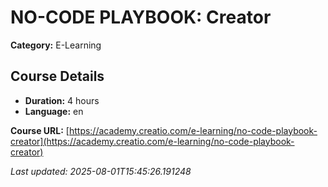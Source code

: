 # NO-CODE PLAYBOOK: Creator

**Category:** E-Learning

## Course Details

- **Duration:** 4 hours
- **Language:** en

**Course URL:** [https://academy.creatio.com/e-learning/no-code-playbook-creator](https://academy.creatio.com/e-learning/no-code-playbook-creator)

*Last updated: 2025-08-01T15:45:26.191248*
